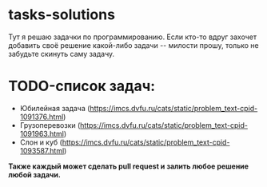 # tasks-solutions
Тут я решаю задачки по программированию. Если кто-то вдруг захочет добавить своё решение какой-либо задачи -- милости прошу, только не забудьте скинуть саму задачу.

# TODO-список задач:
+ Юбилейная задача (https://imcs.dvfu.ru/cats/static/problem_text-cpid-1091376.html)
+ Грузоперевозки (https://imcs.dvfu.ru/cats/static/problem_text-cpid-1091963.html)
+ Слон и куб (https://imcs.dvfu.ru/cats/static/problem_text-cpid-1093587.html)

**Также каждый может сделать pull request и залить любое решение любой задачи.**
